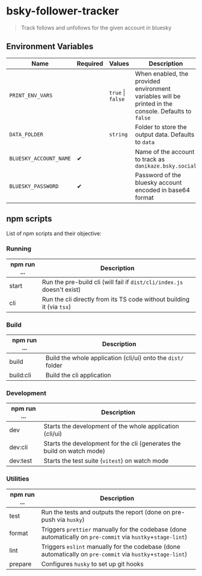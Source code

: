 # bsky-follower-tracker

> Track follows and unfollows for the given account in bluesky

## Environment Variables

| Name                   | Required | Values            | Description                                                                                          |
| ---------------------- | -------- | ----------------- | ---------------------------------------------------------------------------------------------------- |
| `PRINT_ENV_VARS`       |          | `true` \| `false` | When enabled, the provided environment variables will be printed in the console. Defaults to `false` |
| `DATA_FOLDER`          |          | `string`          | Folder to store the output data. Defaults to `data`                                                  |
| `BLUESKY_ACCOUNT_NAME` | ✔       |                   | Name of the account to track as `danikaze.bsky.social`                                               |
| `BLUESKY_PASSWORD`     | ✔       |                   | Password of the bluesky account encoded in base64 format                                             |

## npm scripts

List of npm scripts and their objective:

### Running

| npm run ... | Description                                                            |
| ----------- | ---------------------------------------------------------------------- |
| start       | Run the pre-build cli (will fail if `dist/cli/index.js` doesn't exist) |
| cli         | Run the cli directly from its TS code without building it (via `tsx`)  |

### Build

| npm run ... | Description                                                  |
| ----------- | ------------------------------------------------------------ |
| build       | Build the whole application (cli/ui) onto the `dist/` folder |
| build:cli   | Build the cli application                                    |

### Development

| npm run ... | Description                                                            |
| ----------- | ---------------------------------------------------------------------- |
| dev         | Starts the development of the whole application (cli/ui)               |
| dev:cli     | Starts the development for the cli (generates the build on watch mode) |
| dev:test    | Starts the test suite (`vitest`) on watch mode                         |

### Utilities

| npm run ... | Description                                                                                                  |
| ----------- | ------------------------------------------------------------------------------------------------------------ |
| test        | Run the tests and outputs the report (done on pre-push via `husky`)                                          |
| format      | Triggers `prettier` manually for the codebase (done automatically on `pre-commit` via `hustky`+`stage-lint`) |
| lint        | Triggers `eslint` manually for the codebase (done automatically on `pre-commit` via `hustky`+`stage-lint`)   |
| prepare     | Configures `husky` to set up git hooks                                                                       |
